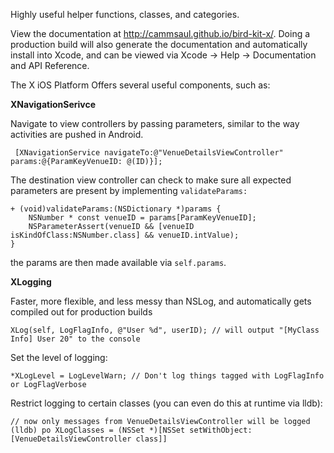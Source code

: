 Highly useful helper functions, classes, and categories.

View the documentation at http://cammsaul.github.io/bird-kit-x/. Doing a production build will also generate the documentation and automatically install into Xcode, and can be viewed via Xcode -> Help -> Documentation and API Reference.

The X iOS Platform Offers several useful components, such as:

**XNavigationSerivce**

Navigate to view controllers by passing parameters, similar to the way activities are pushed in Android.

     [XNavigationService navigateTo:@"VenueDetailsViewController" params:@{ParamKeyVenueID: @(ID)}];

The destination view controller can check to make sure all expected parameters are present by implementing `validateParams:`

    + (void)validateParams:(NSDictionary *)params {
        NSNumber * const venueID = params[ParamKeyVenueID];
        NSParameterAssert(venueID && [venueID isKindOfClass:NSNumber.class] && venueID.intValue);
    }

the params are then made available via `self.params`.

**XLogging**

Faster, more flexible, and less messy than NSLog, and automatically gets compiled out for production builds

    XLog(self, LogFlagInfo, @"User %d", userID); // will output "[MyClass Info] User 20" to the console

Set the level of logging:

    *XLogLevel = LogLevelWarn; // Don't log things tagged with LogFlagInfo or LogFlagVerbose

Restrict logging to certain classes (you can even do this at runtime via lldb):

    // now only messages from VenueDetailsViewController will be logged
    (lldb) po XLogClasses = (NSSet *)[NSSet setWithObject:[VenueDetailsViewController class]]
